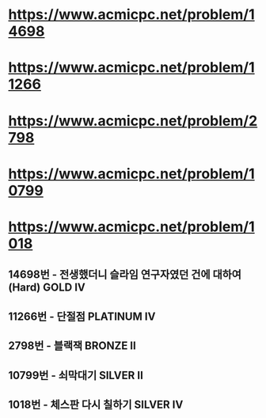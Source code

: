 # https://www.acmicpc.net/problem/14698
# https://www.acmicpc.net/problem/11266
# https://www.acmicpc.net/problem/2798
# https://www.acmicpc.net/problem/10799
# https://www.acmicpc.net/problem/1018
## 14698번 - 전생했더니 슬라임 연구자였던 건에 대하여 (Hard) GOLD IV
## 11266번 - 단절점 PLATINUM IV
## 2798번 - 블랙잭 BRONZE II
## 10799번 - 쇠막대기 SILVER II
## 1018번 - 체스판 다시 칠하기 SILVER IV